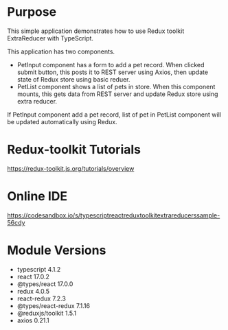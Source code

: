 # Purpose

This simple application demonstrates how to use Redux toolkit ExtraReducer with TypeScript.

This application has two components.

- PetInput component has a form to add a pet record. When clicked submit button, this posts it to REST server using Axios, then update state of Redux store using basic reduer.
- PetList component shows a list of pets in store. When this component mounts, this gets data from REST server and update Redux store using extra reducer.

If PetInput component add a pet record, list of pet in PetList component will be updated automatically using Redux.

# Redux-toolkit Tutorials

https://redux-toolkit.js.org/tutorials/overview

# Online IDE
https://codesandbox.io/s/typescriptreactreduxtoolkitextrareducerssample-56cdy

# Module Versions

- typescript 4.1.2
- react 17.0.2
- @types/react 17.0.0
- redux 4.0.5
- react-redux 7.2.3
- @types/react-redux 7.1.16
- @reduxjs/toolkit 1.5.1
- axios 0.21.1
